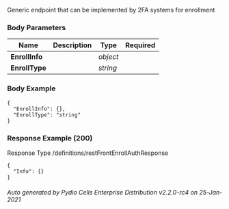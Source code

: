 






 
Generic endpoint that can be implemented by 2FA systems for enrollment  


### Body Parameters

Name | Description | Type | Required
---|---|---|---
**EnrollInfo** |  | _object_ |   
**EnrollType** |  | _string_ |   


### Body Example
```
{
  "EnrollInfo": {},
  "EnrollType": "string"
}
```






### Response Example (200)
Response Type /definitions/restFrontEnrollAuthResponse

```
{
  "Info": {}
}
```




###### Auto generated by Pydio Cells Enterprise Distribution v2.2.0-rc4 on 25-Jan-2021
